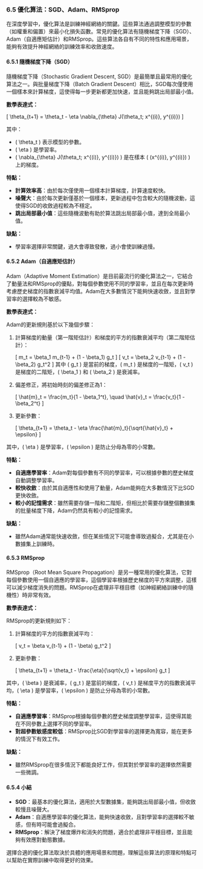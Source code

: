 ### **6.5 優化算法：SGD、Adam、RMSprop**

在深度學習中，優化算法是訓練神經網絡的關鍵。這些算法通過調整模型的參數（如權重和偏置）來最小化損失函數。常見的優化算法有隨機梯度下降（SGD）、Adam（自適應矩估計）和RMSprop。這些算法各自有不同的特性和應用場景，能夠有效提升神經網絡的訓練效率和收斂速度。

#### **6.5.1 隨機梯度下降（SGD）**

隨機梯度下降（Stochastic Gradient Descent, SGD）是最簡單且最常用的優化算法之一。與批量梯度下降（Batch Gradient Descent）相比，SGD每次僅使用一個樣本來計算梯度，這使得每一步更新都更加快速，並且能夠跳出局部最小值。

**數學表達式：**

\[
\theta_{t+1} = \theta_t - \eta \nabla_{\theta} J(\theta_t; x^{(i)}, y^{(i)})
\]

其中：
- \( \theta_t \) 表示模型的參數。
- \( \eta \) 是學習率。
- \( \nabla_{\theta} J(\theta_t; x^{(i)}, y^{(i)}) \) 是在樣本 \( (x^{(i)}, y^{(i)}) \) 上的梯度。

**特點：**
- **計算效率高**：由於每次僅使用一個樣本計算梯度，計算速度較快。
- **噪聲大**：由於每次更新僅基於一個樣本，更新過程中包含較大的隨機波動，這使得SGD的收斂過程較為不穩定。
- **跳出局部最小值**：這些隨機波動有助於算法跳出局部最小值，達到全局最小值。

**缺點：**
- 學習率選擇非常關鍵，過大會導致發散，過小會使訓練過慢。

#### **6.5.2 Adam（自適應矩估計）**

Adam（Adaptive Moment Estimation）是目前最流行的優化算法之一，它結合了動量法和RMSprop的優點，對每個參數使用不同的學習率，並且在每次更新時考慮歷史梯度的指數衰減平均值。Adam在大多數情況下能夠快速收斂，並且對學習率的選擇較為不敏感。

**數學表達式：**

Adam的更新規則基於以下幾個步驟：

1. 計算梯度的動量（第一階矩估計）和梯度的平方的指數衰減平均（第二階矩估計）：
   
   \[
   m_t = \beta_1 m_{t-1} + (1 - \beta_1) g_t
   \]
   \[
   v_t = \beta_2 v_{t-1} + (1 - \beta_2) g_t^2
   \]
   其中 \( g_t \) 是當前的梯度，\( m_t \) 是梯度的一階矩，\( v_t \) 是梯度的二階矩，\( \beta_1 \) 和 \( \beta_2 \) 是衰減率。

2. 偏差修正，將初始時刻的偏差修正為1：

   \[
   \hat{m}_t = \frac{m_t}{1 - \beta_1^t}, \quad \hat{v}_t = \frac{v_t}{1 - \beta_2^t}
   \]

3. 更新參數：

   \[
   \theta_{t+1} = \theta_t - \eta \frac{\hat{m}_t}{\sqrt{\hat{v}_t} + \epsilon}
   \]

其中，\( \eta \) 是學習率，\( \epsilon \) 是防止分母為零的小常數。

**特點：**
- **自適應學習率**：Adam對每個參數有不同的學習率，可以根據參數的歷史梯度自動調整學習率。
- **較快收斂**：由於其自適應性和使用了動量，Adam能夠在大多數情況下比SGD更快收斂。
- **較小的記憶需求**：雖然需要存儲一階和二階矩，但相比於需要存儲整個數據集的批量梯度下降，Adam仍然具有較小的記憶需求。

**缺點：**
- 雖然Adam通常能快速收斂，但在某些情況下可能會導致過擬合，尤其是在小數據集上訓練時。

#### **6.5.3 RMSprop**

RMSprop（Root Mean Square Propagation）是另一種常用的優化算法，它對每個參數使用一個自適應的學習率，這個學習率根據歷史梯度的平方來調整，這樣可以減少梯度消失的問題。RMSprop在處理非平穩目標（如神經網絡訓練中的隨機性）時非常有效。

**數學表達式：**

RMSprop的更新規則如下：

1. 計算梯度的平方的指數衰減平均：

   \[
   v_t = \beta v_{t-1} + (1 - \beta) g_t^2
   \]

2. 更新參數：

   \[
   \theta_{t+1} = \theta_t - \frac{\eta}{\sqrt{v_t} + \epsilon} g_t
   \]

其中，\( \beta \) 是衰減率，\( g_t \) 是當前的梯度，\( v_t \) 是梯度平方的指數衰減平均，\( \eta \) 是學習率，\( \epsilon \) 是防止分母為零的小常數。

**特點：**
- **自適應學習率**：RMSprop根據每個參數的歷史梯度調整學習率，這使得其能在不同參數上選擇不同的學習率。
- **對超參數敏感度較低**：RMSprop比SGD對學習率的選擇更為寬容，能在更多的情況下有效工作。

**缺點：**
- 雖然RMSprop在很多情況下都能良好工作，但其對於學習率的選擇依然需要一些微調。

#### **6.5.4 小結**

- **SGD**：最基本的優化算法，適用於大型數據集，能夠跳出局部最小值，但收斂較慢且噪聲大。
- **Adam**：自適應學習率的優化算法，能夠快速收斂，且對學習率的選擇較不敏感，但有時可能會過擬合。
- **RMSprop**：解決了梯度爆炸和消失的問題，適合於處理非平穩目標，並且能夠有效應對動態數據。

選擇合適的優化算法取決於具體的應用場景和問題，理解這些算法的原理和特點可以幫助在實際訓練中取得更好的效果。